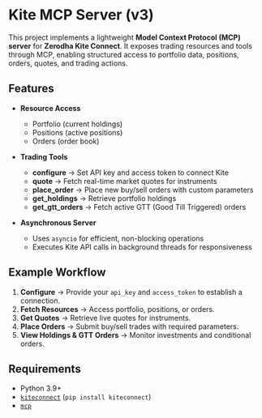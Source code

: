 # Kite MCP Server (v3)  

This project implements a lightweight **Model Context Protocol (MCP) server** for **Zerodha Kite Connect**. It exposes trading resources and tools through MCP, enabling structured access to portfolio data, positions, orders, quotes, and trading actions.  

## Features  
- **Resource Access**  
  - Portfolio (current holdings)  
  - Positions (active positions)  
  - Orders (order book)  

- **Trading Tools**  
  - **configure** → Set API key and access token to connect Kite  
  - **quote** → Fetch real-time market quotes for instruments  
  - **place_order** → Place new buy/sell orders with custom parameters  
  - **get_holdings** → Retrieve portfolio holdings  
  - **get_gtt_orders** → Fetch active GTT (Good Till Triggered) orders  

- **Asynchronous Server**  
  - Uses `asyncio` for efficient, non-blocking operations  
  - Executes Kite API calls in background threads for responsiveness  

## Example Workflow  
1. **Configure** → Provide your `api_key` and `access_token` to establish a connection.  
2. **Fetch Resources** → Access portfolio, positions, or orders.  
3. **Get Quotes** → Retrieve live quotes for instruments.  
4. **Place Orders** → Submit buy/sell trades with required parameters.  
5. **View Holdings & GTT Orders** → Monitor investments and conditional orders.  

## Requirements  
- Python 3.9+  
- [`kiteconnect`](https://pypi.org/project/kiteconnect/) (`pip install kiteconnect`)  
- [`mcp`](https://github.com/modelcontextprotocol)  
